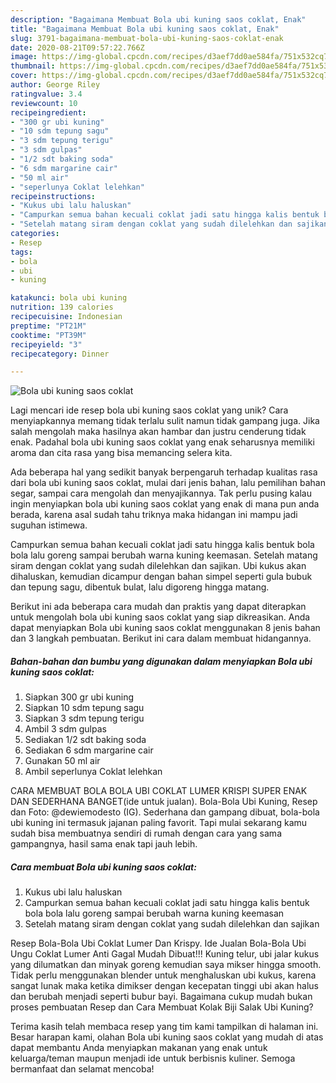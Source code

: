 ```yaml
---
description: "Bagaimana Membuat Bola ubi kuning saos coklat, Enak"
title: "Bagaimana Membuat Bola ubi kuning saos coklat, Enak"
slug: 3791-bagaimana-membuat-bola-ubi-kuning-saos-coklat-enak
date: 2020-08-21T09:57:22.766Z
image: https://img-global.cpcdn.com/recipes/d3aef7dd0ae584fa/751x532cq70/bola-ubi-kuning-saos-coklat-foto-resep-utama.jpg
thumbnail: https://img-global.cpcdn.com/recipes/d3aef7dd0ae584fa/751x532cq70/bola-ubi-kuning-saos-coklat-foto-resep-utama.jpg
cover: https://img-global.cpcdn.com/recipes/d3aef7dd0ae584fa/751x532cq70/bola-ubi-kuning-saos-coklat-foto-resep-utama.jpg
author: George Riley
ratingvalue: 3.4
reviewcount: 10
recipeingredient:
- "300 gr ubi kuning"
- "10 sdm tepung sagu"
- "3 sdm tepung terigu"
- "3 sdm gulpas"
- "1/2 sdt baking soda"
- "6 sdm margarine cair"
- "50 ml air"
- "seperlunya Coklat lelehkan"
recipeinstructions:
- "Kukus ubi lalu haluskan"
- "Campurkan semua bahan kecuali coklat jadi satu hingga kalis bentuk bola bola lalu goreng sampai berubah warna kuning keemasan"
- "Setelah matang siram dengan coklat yang sudah dilelehkan dan sajikan"
categories:
- Resep
tags:
- bola
- ubi
- kuning

katakunci: bola ubi kuning 
nutrition: 139 calories
recipecuisine: Indonesian
preptime: "PT21M"
cooktime: "PT39M"
recipeyield: "3"
recipecategory: Dinner

---
```



![Bola ubi kuning saos coklat](https://img-global.cpcdn.com/recipes/d3aef7dd0ae584fa/751x532cq70/bola-ubi-kuning-saos-coklat-foto-resep-utama.jpg)

Lagi mencari ide resep bola ubi kuning saos coklat yang unik? Cara menyiapkannya memang tidak terlalu sulit namun tidak gampang juga. Jika salah mengolah maka hasilnya akan hambar dan justru cenderung tidak enak. Padahal bola ubi kuning saos coklat yang enak seharusnya memiliki aroma dan cita rasa yang bisa memancing selera kita.

Ada beberapa hal yang sedikit banyak berpengaruh terhadap kualitas rasa dari bola ubi kuning saos coklat, mulai dari jenis bahan, lalu pemilihan bahan segar, sampai cara mengolah dan menyajikannya. Tak perlu pusing kalau ingin menyiapkan bola ubi kuning saos coklat yang enak di mana pun anda berada, karena asal sudah tahu triknya maka hidangan ini mampu jadi suguhan istimewa.

Campurkan semua bahan kecuali coklat jadi satu hingga kalis bentuk bola bola lalu goreng sampai berubah warna kuning keemasan. Setelah matang siram dengan coklat yang sudah dilelehkan dan sajikan. Ubi kukus akan dihaluskan, kemudian dicampur dengan bahan simpel seperti gula bubuk dan tepung sagu, dibentuk bulat, lalu digoreng hingga matang.


Berikut ini ada beberapa cara mudah dan praktis yang dapat diterapkan untuk mengolah bola ubi kuning saos coklat yang siap dikreasikan. Anda dapat menyiapkan Bola ubi kuning saos coklat menggunakan 8 jenis bahan dan 3 langkah pembuatan. Berikut ini cara dalam membuat hidangannya.

<!--inarticleads1-->

##### Bahan-bahan dan bumbu yang digunakan dalam menyiapkan Bola ubi kuning saos coklat:

1. Siapkan 300 gr ubi kuning
1. Siapkan 10 sdm tepung sagu
1. Siapkan 3 sdm tepung terigu
1. Ambil 3 sdm gulpas
1. Sediakan 1/2 sdt baking soda
1. Sediakan 6 sdm margarine cair
1. Gunakan 50 ml air
1. Ambil seperlunya Coklat lelehkan


CARA MEMBUAT BOLA BOLA UBI COKLAT LUMER KRISPI SUPER ENAK DAN SEDERHANA BANGET(ide untuk jualan). Bola-Bola Ubi Kuning, Resep dan Foto: @dewiemodesto (IG). Sederhana dan gampang dibuat, bola-bola ubi kuning ini termasuk jajanan paling favorit. Tapi mulai sekarang kamu sudah bisa membuatnya sendiri di rumah dengan cara yang sama gampangnya, hasil sama enak tapi jauh lebih. 

<!--inarticleads2-->

##### Cara membuat Bola ubi kuning saos coklat:

1. Kukus ubi lalu haluskan
1. Campurkan semua bahan kecuali coklat jadi satu hingga kalis bentuk bola bola lalu goreng sampai berubah warna kuning keemasan
1. Setelah matang siram dengan coklat yang sudah dilelehkan dan sajikan


Resep Bola-Bola Ubi Coklat Lumer Dan Krispy. Ide Jualan Bola-Bola Ubi Ungu Coklat Lumer Anti Gagal Mudah Dibuat!!! Kuning telur, ubi jalar kukus yang dilumatkan dan minyak goreng kemudian saya mikser hingga smooth. Tidak perlu menggunakan blender untuk menghaluskan ubi kukus, karena sangat lunak maka ketika dimikser dengan kecepatan tinggi ubi akan halus dan berubah menjadi seperti bubur bayi. Bagaimana cukup mudah bukan proses pembuatan Resep dan Cara Membuat Kolak Biji Salak Ubi Kuning? 

Terima kasih telah membaca resep yang tim kami tampilkan di halaman ini. Besar harapan kami, olahan Bola ubi kuning saos coklat yang mudah di atas dapat membantu Anda menyiapkan makanan yang enak untuk keluarga/teman maupun menjadi ide untuk berbisnis kuliner. Semoga bermanfaat dan selamat mencoba!
